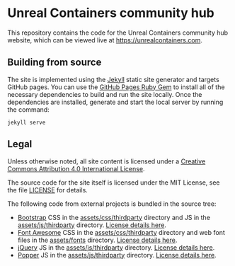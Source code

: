 # Unreal Containers community hub

This repository contains the code for the Unreal Containers community hub website, which can be viewed live at <https://unrealcontainers.com>.


## Building from source

The site is implemented using the [Jekyll](https://jekyllrb.com/) static site generator and targets GitHub pages. You can use the [GitHub Pages Ruby Gem](https://github.com/github/pages-gem) to install all of the necessary dependencies to build and run the site locally. Once the dependencies are installed, generate and start the local server by running the command:

```
jekyll serve
```


## Legal

Unless otherwise noted, all site content is licensed under a [Creative Commons Attribution 4.0 International License](http://creativecommons.org/licenses/by/4.0/).

The source code for the site itself is licensed under the MIT License, see the file [LICENSE](./LICENSE) for details.

The following code from external projects is bundled in the source tree:

- [Bootstrap](https://getbootstrap.com/) CSS in the [assets/css/thirdparty](./assets/css/thirdparty) directory and JS in the [assets/js/thirdparty](./assets/js/thirdparty) directory. [License details here](https://github.com/twbs/bootstrap/blob/v4-dev/LICENSE).
- [Font Awesome](https://fontawesome.com/) CSS in the [assets/css/thirdparty](./assets/css/thirdparty) directory and web font files in the [assets/fonts](./assets/fonts) directory. [License details here](https://github.com/FortAwesome/Font-Awesome/blob/master/LICENSE.txt).
- [jQuery](https://jquery.com/) JS in the [assets/js/thirdparty](./assets/js/thirdparty) directory. [License details here](https://github.com/jquery/jquery/blob/master/LICENSE.txt).
- [Popper](https://popper.js.org/) JS in the [assets/js/thirdparty](./assets/js/thirdparty) directory. [License details here](https://github.com/FezVrasta/popper.js/blob/master/LICENSE.md).
